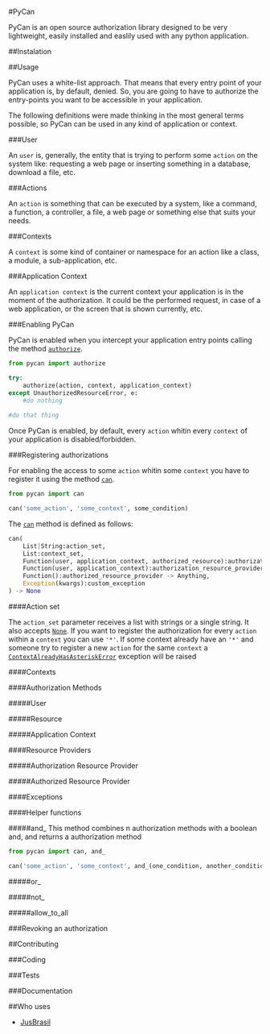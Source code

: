 #PyCan

PyCan is an open source authorization library designed to be very lightweight, easily installed and easlily used with any python application.



##Instalation

##Usage

PyCan uses a white-list approach. That means that every entry point of your application is, by default, denied. So, you are going to have to authorize the entry-points you want to be accessible in your application.

The following definitions were made thinking in the most general terms possible, so PyCan can be used in any kind of application or context.

###User

An `user` is, generally, the entity that is trying to perform some `action` on the system like: requesting a web page or inserting something in a database, download a file, etc.


###Actions

An `action` is something that can be executed by a system, like a command, a function, a controller, a file, a web page or something else that suits your needs. 


###Contexts

A `context` is some kind of container or namespace for an action like a class, a module, a sub-application, etc.


###Application Context

An `application context` is the current context your application is in the moment of the authorization. It could be the performed request, in case of a web application, or the screen that is shown currently, etc.


###Enabling PyCan

PyCan is enabled when you intercept your application entry points calling the method [`authorize`](https://github.com/jusbrasil/pycan/blob/master/pycan/__init__.py#L78).

```python
from pycan import authorize

try:
    authorize(action, context, application_context)
except UnauthorizedResourceError, e:
    #do nothing
  
#do that thing

```

Once PyCan is enabled, by default, every `action` whitin every `context` of your application is disabled/forbidden.


###Registering authorizations

For enabling the access to some `action` whitin some `context` you have to register it using the method [`can`](https://github.com/jusbrasil/pycan/blob/master/pycan/__init__.py#L11).

```python
from pycan import can

can('some_action', 'some_context', some_condition)
```

The [`can`](https://github.com/jusbrasil/pycan/blob/master/pycan/__init__.py#L11) method is defined as follows:

```python
can(
    List|String:action_set, 
    List:context_set, 
    Function(user, application_context, authorized_resource):authorization -> Boolean, 
    Function(user, application_context):authorization_resource_provider -> Anything, 
    Function():authorized_resource_provider -> Anything, 
    Exception(kwargs):custom_exception
) -> None
```

####Action set

The `action_set` parameter receives a list with strings or a single string.
It also accepts [`None`](http://docs.python.org/2/library/constants.html#None).
If you want to register the authorization for every `action` within a `context` you can use `'*'`.
If some context already have an `'*'` and someone try to register a new `action` for the same `context` a [`ContextAlreadyHasAsteriskError`](https://github.com/jusbrasil/pycan/blob/master/pycan/__init__.py#L36) exception will be raised

####Contexts

####Authorization Methods
 
#####User

#####Resource

#####Application Context

####Resource Providers

#####Authorization Resource Provider

#####Authorized Resource Provider

####Exceptions


####Helper functions

#####and_
This method combines n authorization methods with a boolean and, and returns a authorization method

```python
from pycan import can, and_

can('some_action', 'some_context', and_(one_condition, another_condition))
```

#####or_

#####not_

#####allow_to_all

###Revoking an authorization

##Contributing

###Coding

###Tests

###Documentation

##Who uses

* [JusBrasil](http://www.jusbrasil.com.br)
